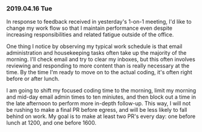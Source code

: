 ### 2019.04.16 Tue 

In response to feedback received in yesterday's 1-on-1 meeting, I'd like to change my work flow so that I maintain performance even despite increasing responsibilities and related fatigue outside of the office. 

One thing I notice by observing my typical work schedule is that email administration and housekeeping tasks often take up the majority of the morning. I'll check email and try to clear my inboxes, but this often involves reviewing and responding to more content than is really necessary at the time. By the time I'm ready to move on to the actual coding, it's often right before or after lunch. 

I am going to shift my focused coding time to the morning, limit my morning and mid-day email admin times to ten miniutes, and then block out a time in the late afternoon to perform more in-depth follow-up. This way, I will not be rushing to make a final PR before egress, and will be less likely to fall behind on work. My goal is to make at least two PR's every day: one before lunch at 1200, and one before 1600. 